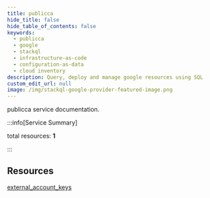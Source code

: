 ```yaml
---
title: publicca
hide_title: false
hide_table_of_contents: false
keywords:
  - publicca
  - google
  - stackql
  - infrastructure-as-code
  - configuration-as-data
  - cloud inventory
description: Query, deploy and manage google resources using SQL
custom_edit_url: null
image: /img/stackql-google-provider-featured-image.png
---
```


publicca service documentation.

:::info[Service Summary]

total resources: __1__  

:::

## Resources
<div class="row">
<div class="providerDocColumn">
<a href="/services/publicca/external_account_keys/">external_account_keys</a>
</div>
<div class="providerDocColumn">

</div>
</div>